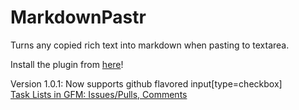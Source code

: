MarkdownPastr
=============

Turns any copied rich text into markdown when pasting to textarea.

Install the plugin from [here](https://chrome.google.com/webstore/detail/markdown-pastr/pjeclabeidkcjhopjbgpiimlaccpdkgk)!

Version 1.0.1: Now supports github flavored input\[type=checkbox\]  
[Task Lists in GFM: Issues/Pulls, Comments](https://github.com/blog/1375-task-lists-in-gfm-issues-pulls-comments)